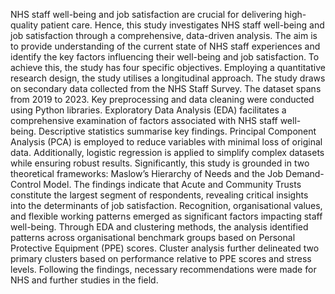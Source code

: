NHS staff well-being and job satisfaction are crucial for delivering high-quality patient care.
Hence, this study investigates NHS staff well-being and job satisfaction through a comprehensive,
data-driven analysis. The aim is to provide understanding of the current state of NHS staff
experiences and identify the key factors influencing their well-being and job satisfaction. To
achieve this, the study has four specific objectives. Employing a quantitative research design, the
study utilises a longitudinal approach. The study draws on secondary data collected from the NHS
Staff Survey. The dataset spans from 2019 to 2023. Key preprocessing and data cleaning were
conducted using Python libraries. Exploratory Data Analysis (EDA) facilitates a comprehensive
examination of factors associated with NHS staff well-being. Descriptive statistics summarise key
findings. Principal Component Analysis (PCA) is employed to reduce variables with minimal loss
of original data. Additionally, logistic regression is applied to simplify complex datasets while
ensuring robust results. Significantly, this study is grounded in two theoretical frameworks:
Maslow’s Hierarchy of Needs and the Job Demand-Control Model. The findings indicate that
Acute and Community Trusts constitute the largest segment of respondents, revealing critical
insights into the determinants of job satisfaction. Recognition, organisational values, and flexible
working patterns emerged as significant factors impacting staff well-being. Through EDA and
clustering methods, the analysis identified patterns across organisational benchmark groups
based on Personal Protective Equipment (PPE) scores. Cluster analysis further delineated two
primary clusters based on performance relative to PPE scores and stress levels. Following the
findings, necessary recommendations were made for NHS and further studies in the field.
